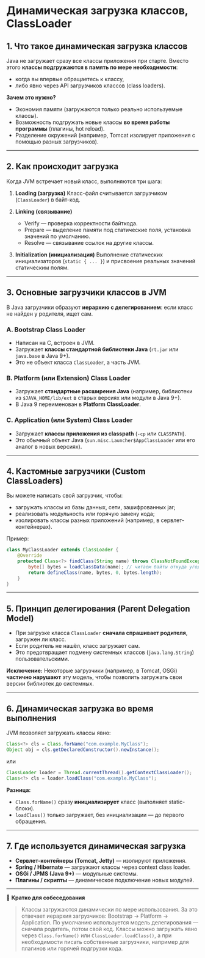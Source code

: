 # Динамическая загрузка классов, ClassLoader

## **1. Что такое динамическая загрузка классов**

Java не загружает сразу все классы приложения при старте. Вместо этого **классы подгружаются в память по мере необходимости**:

* когда вы впервые обращаетесь к классу,
* либо явно через API загрузчиков классов (class loaders).

**Зачем это нужно?**

* Экономия памяти (загружаются только реально используемые классы).
* Возможность подгружать новые классы **во время работы программы** (плагины, hot reload).
* Разделение окружений (например, Tomcat изолирует приложения с помощью разных загрузчиков).

---

## **2. Как происходит загрузка**

Когда JVM встречает новый класс, выполняются три шага:

1. **Loading (загрузка)**
   Класс-файл считывается загрузчиком (`ClassLoader`) в байт-код.
2. **Linking (связывание)**

    * Verify — проверка корректности байткода.
    * Prepare — выделение памяти под статические поля, установка значений по умолчанию.
    * Resolve — связывание ссылок на другие классы.
3. **Initialization (инициализация)**
   Выполнение статических инициализаторов (`static { ... }`) и присвоение реальных значений статическим полям.

---

## **3. Основные загрузчики классов в JVM**

В Java загрузчики образуют **иерархию с делегированием**: если класс не найден у родителя, ищет сам.

### **A. Bootstrap Class Loader**

* Написан на C, встроен в JVM.
* Загружает **классы стандартной библиотеки Java** (`rt.jar` или `java.base` в Java 9+).
* Это не объект класса `ClassLoader`, а часть JVM.

### **B. Platform (или Extension) Class Loader**

* Загружает **стандартные расширения Java** (например, библиотеки из `$JAVA_HOME/lib/ext` в старых версиях или модули в Java 9+).
* В Java 9 переименован в **Platform ClassLoader**.

### **C. Application (или System) Class Loader**

* Загружает **классы приложения из classpath** (`-cp` или `CLASSPATH`).
* Это обычный объект Java (`sun.misc.Launcher$AppClassLoader` или его аналог в новых версиях).

---

## **4. Кастомные загрузчики (Custom ClassLoaders)**

Вы можете написать свой загрузчик, чтобы:

* загружать классы из базы данных, сети, зашифрованных jar;
* реализовать модульность или горячую замену кода;
* изолировать классы разных приложений (например, в сервлет-контейнерах).

Пример:

```java
class MyClassLoader extends ClassLoader {
    @Override
    protected Class<?> findClass(String name) throws ClassNotFoundException {
        byte[] bytes = loadClassData(name); // читаем байты откуда угодно
        return defineClass(name, bytes, 0, bytes.length);
    }
}
```

---

## **5. Принцип делегирования (Parent Delegation Model)**

* При загрузке класса `ClassLoader` **сначала спрашивает родителя**, загружен ли класс.
* Если родитель не нашёл, класс загружает сам.
* Это предотвращает подмену системных классов (`java.lang.String`) пользовательскими.

**Исключение:**
Некоторые загрузчики (например, в Tomcat, OSGi) **частично нарушают** эту модель, чтобы позволить загружать свои версии библиотек до системных.

---

## **6. Динамическая загрузка во время выполнения**

JVM позволяет загружать классы явно:

```java
Class<?> cls = Class.forName("com.example.MyClass");
Object obj = cls.getDeclaredConstructor().newInstance();
```

или

```java
ClassLoader loader = Thread.currentThread().getContextClassLoader();
Class<?> cls = loader.loadClass("com.example.MyClass");
```

**Разница:**

* `Class.forName()` сразу **инициализирует** класс (выполняет static-блоки).
* `loadClass()` только загружает, без инициализации — до первого обращения.

---

## **7. Где используется динамическая загрузка**

* **Сервлет-контейнеры (Tomcat, Jetty)** — изолируют приложения.
* **Spring / Hibernate** — загружают классы через context class loader.
* **OSGi / JPMS (Java 9+)** — модульные системы.
* **Плагины / скрипты** — динамическое подключение новых модулей.

---

📌 **Кратко для собеседования**

> Классы загружаются динамически по мере использования. 
> За это отвечает иерархия загрузчиков: Bootstrap → Platform → Application. 
> По умолчанию используется модель делегирования — сначала родитель, потом свой код. 
> Классы можно загружать явно через `Class.forName()` или `ClassLoader.loadClass()`, 
> а при необходимости писать собственные загрузчики, например для плагинов или горячей подгрузки кода.
